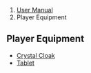 <ol class="breadcrumb">
  <li><a href="#/docs/contents">User Manual</a></li>
  <li class="active">Player Equipment</li>
</ol>

## Player Equipment

- [Crystal Cloak](#/docs/equipment.cloak)
- [Tablet](#/docs/equipment.tablet)
